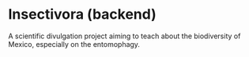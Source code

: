# Insectivora (backend)

A scientific divulgation project aiming to teach about the biodiversity of Mexico, especially on the entomophagy.
